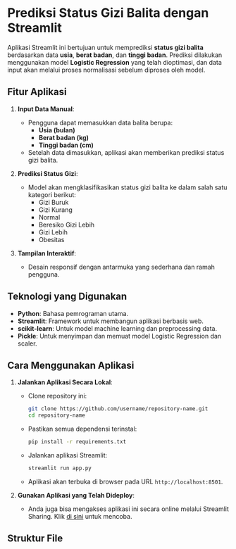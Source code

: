 # Prediksi Status Gizi Balita dengan Streamlit

Aplikasi Streamlit ini bertujuan untuk memprediksi **status gizi balita** berdasarkan data **usia**, **berat badan**, dan **tinggi badan**. Prediksi dilakukan menggunakan model **Logistic Regression** yang telah dioptimasi, dan data input akan melalui proses normalisasi sebelum diproses oleh model.

## Fitur Aplikasi

1. **Input Data Manual**: 
   - Pengguna dapat memasukkan data balita berupa:
     - **Usia (bulan)**
     - **Berat badan (kg)**
     - **Tinggi badan (cm)**
   - Setelah data dimasukkan, aplikasi akan memberikan prediksi status gizi balita.

2. **Prediksi Status Gizi**:
   - Model akan mengklasifikasikan status gizi balita ke dalam salah satu kategori berikut:
     - Gizi Buruk
     - Gizi Kurang
     - Normal
     - Beresiko Gizi Lebih
     - Gizi Lebih
     - Obesitas

3. **Tampilan Interaktif**:
   - Desain responsif dengan antarmuka yang sederhana dan ramah pengguna.

## Teknologi yang Digunakan

- **Python**: Bahasa pemrograman utama.
- **Streamlit**: Framework untuk membangun aplikasi berbasis web.
- **scikit-learn**: Untuk model machine learning dan preprocessing data.
- **Pickle**: Untuk menyimpan dan memuat model Logistic Regression dan scaler.

## Cara Menggunakan Aplikasi

1. **Jalankan Aplikasi Secara Lokal**:
   - Clone repository ini:
     ```bash
     git clone https://github.com/username/repository-name.git
     cd repository-name
     ```
   - Pastikan semua dependensi terinstal:
     ```bash
     pip install -r requirements.txt
     ```
   - Jalankan aplikasi Streamlit:
     ```bash
     streamlit run app.py
     ```
   - Aplikasi akan terbuka di browser pada URL `http://localhost:8501`.

2. **Gunakan Aplikasi yang Telah Dideploy**:
   - Anda juga bisa mengakses aplikasi ini secara online melalui Streamlit Sharing. Klik [di sini](https://share.streamlit.io/username/repository-name/main/app.py) untuk mencoba.

## Struktur File

